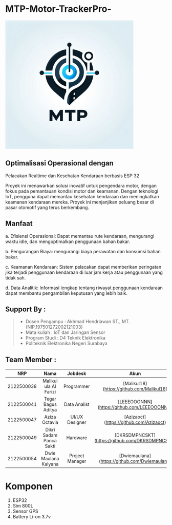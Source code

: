 # MTP-Motor-TrackerPro-
<!DOCTYPE html>
<html lang="id">
<head>
    <meta charset="UTF-8">
    <meta name="viewport" content="width=device-width, initial-scale=1.0">
    <meta http-equiv="X-UA-Compatible" content="ie=edge">
    <img src= "Logo MTP.jpeg"  width = 400>

</head>

## Optimalisasi Operasional dengan
Pelacakan Realtime dan Kesehatan
Kendaraan berbasis ESP 32

Proyek ini menawarkan solusi inovatif untuk pengendara motor, dengan fokus pada pemantauan kondisi motor dan keamanan. Dengan teknologi IoT, pengguna dapat memantau kesehatan kendaraan dan meningkatkan keamanan kendaraan mereka. Proyek ini menjanjikan peluang besar di pasar otomotif yang terus berkembang.

## Manfaat
a. Efisiensi Operasional: Dapat memantau rute kendaraan, mengurangi waktu idle, dan mengoptimalkan penggunaan bahan bakar.

b. Pengurangan Biaya: mengurangi biaya perawatan dan konsumsi bahan bakar.

c. Keamanan Kendaraan: Sistem pelacakan dapat memberikan peringatan jika terjadi penggunaan kendaraan di luar jam kerja atau penggunaan yang tidak sah. 

d. Data Analitik: Informasi lengkap tentang riwayat penggunaan kendaraan dapat membantu pengambilan keputusan yang lebih baik.

## Support By :
>- Dosen Pengampu : Akhmad Hendriawan ST., MT. (NIP.197501272002121003)
>- Mata kuliah : IoT dan Jaringan Sensor
>- Program Studi : D4 Teknik Elektronika
>- Politeknik Elektronika Negeri Surabaya<br>

## Team Member :
|      NRP      |       Nama      |    Jobdesk    |   Akun |
| :-----------:|:----------------:| :------------:| :-----:|
| 2122500038    | Malikul ula Al Farizi  | Programmer       | [Malikul18] (https://github.com/Malikul18)
| 2122500041    | Tegar Bagus Aditya         |   Data Analist  | [LEEEOOONNN] (https://github.com/LEEEOOONNN)
| 2122500047    | Aziza Octavia         |    UI/UX Designer      | [Azizaoct] (https://github.com/Azizaoct)
| 2122500049    | Dikri Sadam Panca Sakti                | Hardware | [DKRSDMPNCSKT] (https://github.com/DKRSDMPNCSKT)
| 2122500054    | Dwie Maulana Kalyana               | Project Manager     | [Dwiemaulana] (https://github.com/Dwiemaulana)


# Komponen
1. ESP32
2. Sim 800L
3. Sensor GPS
4. Battery Li-on 3.7v
